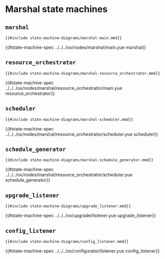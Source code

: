 # Marshal state machines

## `marshal`

```mermaid
{{#include state-machine-diagrams/marshal-main.mmd}}
```

{{#state-machine-spec ../../../ox/nodes/marshal/main.yue marshal}}

## `resource_orchestrator`

```mermaid
{{#include state-machine-diagrams/marshal-resource_orchestrator.mmd}}
```

{{#state-machine-spec ../../../ox/nodes/marshal/resource_orchestrator/main.yue resource_orchestrator}}

## `scheduler`

```mermaid
{{#include state-machine-diagrams/marshal-scheduler.mmd}}
```

{{#state-machine-spec ../../../ox/nodes/marshal/resource_orchestrator/scheduler.yue scheduler}}

## `schedule_generator`

```mermaid
{{#include state-machine-diagrams/marshal-schedule_generator.mmd}}
```

{{#state-machine-spec ../../../ox/nodes/marshal/resource_orchestrator/scheduler.yue schedule_generator}}

## `upgrade_listener`

```mermaid
{{#include state-machine-diagrams/upgrade_listener.mmd}}
```

{{#state-machine-spec ../../../ox/upgrade/listener.yue upgrade_listener}}

## `config_listener`

```mermaid
{{#include state-machine-diagrams/config_listener.mmd}}
```

{{#state-machine-spec ../../../ox/configurator/listener.yue config_listener}}

